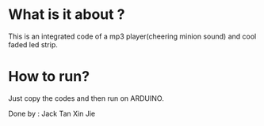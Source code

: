 # What is it about ? 
This is an integrated code of a mp3 player(cheering minion sound) and cool faded led strip.


# How to run? 
Just copy the codes and then run on ARDUINO.



Done by : Jack Tan Xin Jie
 
